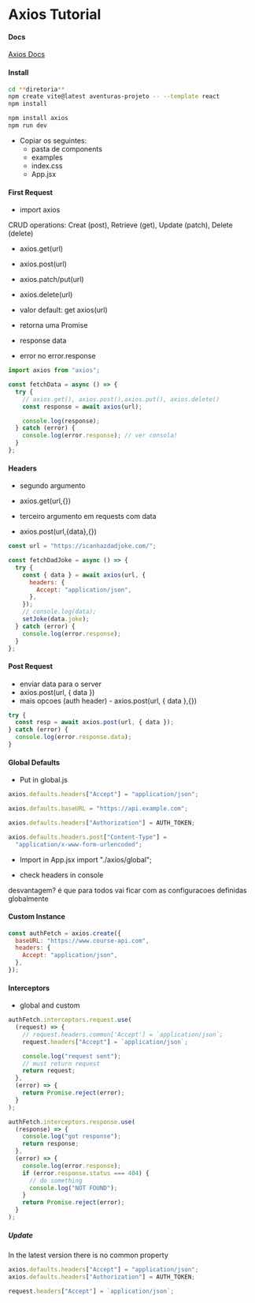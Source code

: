 # Axios Tutorial

#### Docs

[Axios Docs](https://axios-http.com/docs/intro)

#### Install

```sh
cd **diretoria**
npm create vite@latest aventuras-projeto -- --template react
npm install
```

```sh
npm install axios
npm run dev
```

- Copiar os seguintes:
  - pasta de components
  - examples
  - index.css
  - App.jsx

#### First Request

- import axios

CRUD operations: Creat (post), Retrieve (get), Update (patch), Delete (delete)

- axios.get(url)
- axios.post(url)
- axios.patch/put(url)
- axios.delete(url)

- valor default: get axios(url)

- retorna uma Promise
- response data
- error no error.response

```js
import axios from "axios";

const fetchData = async () => {
  try {
    // axios.get(), axios.post(),axios.put(), axios.delete()
    const response = await axios(url);

    console.log(response);
  } catch (error) {
    console.log(error.response); // ver consola!
  }
};
```

#### Headers

- segundo argumento
- axios.get(url,{})

- terceiro argumento em requests com data
- axios.post(url,{data},{})

```js
const url = "https://icanhazdadjoke.com/";

const fetchDadJoke = async () => {
  try {
    const { data } = await axios(url, {
      headers: {
        Accept: "application/json",
      },
    });
    // console.log(data);
    setJoke(data.joke);
  } catch (error) {
    console.log(error.response);
  }
};
```

#### Post Request

- enviar data para o server
- axios.post(url, { data })
- mais opcoes (auth header) - axios.post(url, { data },{})

```js
try {
  const resp = await axios.post(url, { data });
} catch (error) {
  console.log(error.response.data);
}
```

#### Global Defaults

- Put in global.js

```js
axios.defaults.headers["Accept"] = "application/json";

axios.defaults.baseURL = "https://api.example.com";

axios.defaults.headers["Authorization"] = AUTH_TOKEN;

axios.defaults.headers.post["Content-Type"] =
  "application/x-www-form-urlencoded";
```

- Import in App.jsx
  import "./axios/global";

- check headers in console

desvantagem? é que para todos vai ficar com as configuracoes definidas globalmente

#### Custom Instance

```js
const authFetch = axios.create({
  baseURL: "https://www.course-api.com",
  headers: {
    Accept: "application/json",
  },
});
```

#### Interceptors

- global and custom

```js
authFetch.interceptors.request.use(
  (request) => {
    // request.headers.common['Accept'] = `application/json`;
    request.headers["Accept"] = `application/json`;

    console.log("request sent");
    // must return request
    return request;
  },
  (error) => {
    return Promise.reject(error);
  }
);

authFetch.interceptors.response.use(
  (response) => {
    console.log("got response");
    return response;
  },
  (error) => {
    console.log(error.response);
    if (error.response.status === 404) {
      // do something
      console.log("NOT FOUND");
    }
    return Promise.reject(error);
  }
);
```

##### Update

In the latest version there is no common property

```js
axios.defaults.headers["Accept"] = "application/json";
axios.defaults.headers["Authorization"] = AUTH_TOKEN;
```

```js
request.headers["Accept"] = `application/json`;
```
